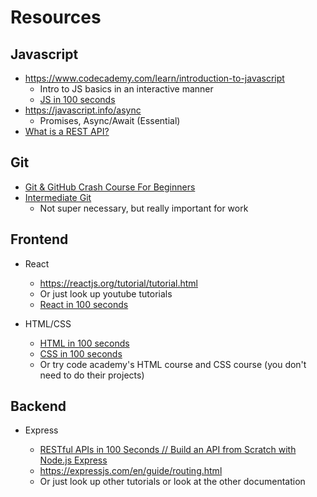 # Resources

## Javascript

- https://www.codecademy.com/learn/introduction-to-javascript
  - Intro to JS basics in an interactive manner
  - [JS in 100 seconds](https://www.youtube.com/watch?v=DHjqpvDnNGE)
- https://javascript.info/async
  - Promises, Async/Await (Essential)
- [What is a REST API?](https://www.youtube.com/watch?v=SLwpqD8n3d0)

## Git

- [Git & GitHub Crash Course For Beginners](https://www.youtube.com/watch?v=SWYqp7iY_Tc)
- [Intermediate Git](https://www.youtube.com/watch?v=Uszj_k0DGsg)
  - Not super necessary, but really important for work

## Frontend

- React

  - https://reactjs.org/tutorial/tutorial.html
  - Or just look up youtube tutorials
  - [React in 100 seconds](https://www.youtube.com/watch?v=Tn6-PIqc4UM)

- HTML/CSS

  - [HTML in 100 seconds](https://www.youtube.com/watch?v=ok-plXXHlWw)
  - [CSS in 100 seconds](https://www.youtube.com/watch?v=OEV8gMkCHXQ)
  - Or try code academy's HTML course and CSS course (you don't need to do their projects)

## Backend

- Express

  - [RESTful APIs in 100 Seconds // Build an API from Scratch with Node.js Express](https://www.youtube.com/watch?v=-MTSQjw5DrM)
  - https://expressjs.com/en/guide/routing.html
  - Or just look up other tutorials or look at the other documentation
